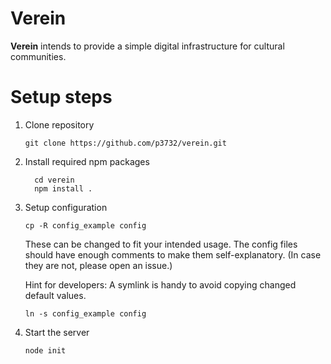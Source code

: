 Verein
======
__Verein__ intends to provide a simple digital infrastructure for cultural communities.



Setup steps
===========
1. Clone repository

    `git clone https://github.com/p3732/verein.git`

2. Install required npm packages

    ```
      cd verein
      npm install .
    ```

3. Setup configuration

    `cp -R config_example config`

    These can be changed to fit your intended usage. The config files should
    have enough comments to make them self-explanatory. (In case they are not,
    please open an issue.)

    Hint for developers:
    A symlink is handy to avoid copying changed default values.

    `ln -s config_example config`

4. Start the server

    `node init`

